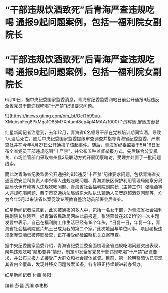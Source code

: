 # “干部违规饮酒致死”后青海严查违规吃喝 通报9起问题案例，包括一福利院女副院长

# “干部违规饮酒致死”后青海严查违规吃喝 通报9起问题案例，包括一福利院女副院长

6月10日，据中央纪委国家监委消息，青海省纪委监委网站日前公开通报9起违反全省党员干部违规吃喝“十严禁”纪律要求问题。

![](https://inews.gtimg.com/om_bt/OciTh99uu-
XMqbsnFcg8PkMga1O85M7Xntumt8ep4pI4MAA/1000)_↑资料图 据图虫创意_

红星新闻记者注意到，去年12月，青海省6名领导干部在党校培训期间饮酒，导致1人酒后死亡，随后中央纪委国家监委提级审查调查并指导青海省纪委监委，严肃查处并在今年4月27日公开通报了该起事件。随后，青海省纪委监委于5月16日发布全省党员干部违规吃喝“十严禁”，并公布五种监督举报方式，先后联合公安机关、市场监管部门采取省州县3级联动方式开展明察暗访，受理并处置了一批问题线索。

而此次青海省纪委监委公开通报的9起违反“十严禁”纪律要求问题，包括青海省交通医院安监科负责人李兴等人违规吃喝问题、青海湖景区保护利用管理局刚察分局副局长伊有峰等人违规吃喝问题、青海省社会福利院副院长（主持工作）张晓燕等人违规吃喝问题、西宁市交通执法局城东大队执法辅助人员贺庭超酒驾问题等，均为今年5月以来该省以案促改专项教育整治动员部署会后查处。

红星新闻记者注意到，此次被通报的多人中，包括一名女干部，为青海省社会福利院副院长张晓燕。据青海省民政局网站此前报道，张晓燕曾在2021年的一次主题发言中表示，自己在福利院工作生活已经有18个年头，“日复一日，年复一年，青海省社会福利院这片热土已成为我的第二个家。”此次她因与单位同事、项目老板违规聚餐饮酒已被停职检查，正在接受纪检监察机关立案审查。

据中央纪委国家监委介绍，青海省纪委监委全面梳理全省违规吃喝问题突出表现，聚焦违规吃喝“隐形变异”情形，制定印发全省党员干部违规吃喝“十严禁”纪律要求，并公布举报方式接受广大群众和社会媒体监督。目前，第一轮明察暗访已实现其省内全覆盖，发现并移交问题线索16条，各专班正持续跟进转办督办。

红星新闻记者 付垚 吴阳

编辑 彭疆 责编 李彬彬

